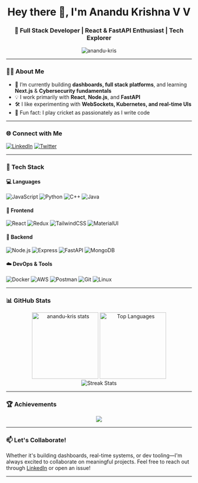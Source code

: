<h1 align="center">Hey there 👋, I'm Anandu Krishna V V</h1>
<h3 align="center">🚀 Full Stack Developer | React & FastAPI Enthusiast | Tech Explorer</h3>

<p align="center">
  <img src="https://komarev.com/ghpvc/?username=anandu-kris&label=Profile%20views&color=0e75b6&style=flat" alt="anandu-kris" />
</p>

---

### 👨‍💻 About Me

- 🔭 I’m currently building **dashboards, full stack platforms**, and learning **Next.js** & **Cybersecurity fundamentals**
- 💡 I work primarily with **React**, **Node.js**, and **FastAPI**
- 🛠️ I like experimenting with **WebSockets, Kubernetes, and real-time UIs**
- 🏏 Fun fact: I play cricket as passionately as I write code

---

### 🌐 Connect with Me

[![LinkedIn](https://img.shields.io/badge/LinkedIn-Anandu%20Krishna-0e76a8?style=flat&logo=linkedin)](https://www.linkedin.com/in/anandu-krishna-v-v-1aa03b195/)
[![Twitter](https://img.shields.io/badge/Twitter-@anandu_kri_sh-1DA1F2?style=flat&logo=twitter)](https://twitter.com/anandu_kri_sh)

---

### 🧰 Tech Stack

#### 💻 Languages
![JavaScript](https://img.shields.io/badge/-JavaScript-black?style=flat-square&logo=javascript)
![Python](https://img.shields.io/badge/-Python-black?style=flat-square&logo=python)
![C++](https://img.shields.io/badge/-C++-black?style=flat-square&logo=c%2B%2B)
![Java](https://img.shields.io/badge/-Java-black?style=flat-square&logo=java)

#### 🧩 Frontend
![React](https://img.shields.io/badge/-React-black?style=flat-square&logo=react)
![Redux](https://img.shields.io/badge/-Redux-black?style=flat-square&logo=redux)
![TailwindCSS](https://img.shields.io/badge/-TailwindCSS-black?style=flat-square&logo=tailwind-css)
![MaterialUI](https://img.shields.io/badge/-MaterialUI-black?style=flat-square&logo=mui)

#### 🧪 Backend
![Node.js](https://img.shields.io/badge/-Node.js-black?style=flat-square&logo=node.js)
![Express](https://img.shields.io/badge/-Express-black?style=flat-square&logo=express)
![FastAPI](https://img.shields.io/badge/-FastAPI-black?style=flat-square&logo=fastapi)
![MongoDB](https://img.shields.io/badge/-MongoDB-black?style=flat-square&logo=mongodb)

#### ☁️ DevOps & Tools
![Docker](https://img.shields.io/badge/-Docker-black?style=flat-square&logo=docker)
![AWS](https://img.shields.io/badge/-AWS-black?style=flat-square&logo=amazonaws)
![Postman](https://img.shields.io/badge/-Postman-black?style=flat-square&logo=postman)
![Git](https://img.shields.io/badge/-Git-black?style=flat-square&logo=git)
![Linux](https://img.shields.io/badge/-Linux-black?style=flat-square&logo=linux)

---

### 📊 GitHub Stats

<div align="center">
  <img src="https://github-readme-stats.vercel.app/api?username=anandu-kris&show_icons=true&theme=github_dark" alt="anandu-kris stats" height="180" />
  <img src="https://github-readme-stats.vercel.app/api/top-langs/?username=anandu-kris&layout=compact&theme=github_dark" alt="Top Languages" height="180" />
</div>

<div align="center">
  <img src="https://github-readme-streak-stats.herokuapp.com?user=anandu-kris&theme=dark&hide_border=true" alt="Streak Stats" />
</div>

---

### 🏆 Achievements
<p align="center">
  <img src="https://github-profile-trophy.vercel.app/?username=anandu-kris&theme=onedark&margin-w=15&no-bg=true&no-frame=true" />
</p>

---

### 📫 Let's Collaborate!

Whether it's building dashboards, real-time systems, or dev tooling—I'm always excited to collaborate on meaningful projects. Feel free to reach out through [LinkedIn](https://linkedin.com/in/anandu-krishna-v-v) or open an issue!

---
